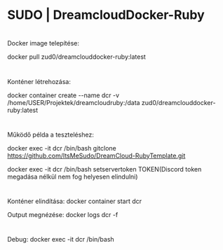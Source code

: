 # SUDO | DreamcloudDocker-Ruby

#

Docker image telepítése:

docker pull zud0/dreamclouddocker-ruby:latest
#

Konténer létrehozása:

docker container create --name dcr -v /home/USER/Projektek/dreamcloudruby:/data zud0/dreamclouddocker-ruby:latest 
#

Működő példa a teszteléshez:

docker exec -it dcr /bin/bash gitclone https://github.com/ItsMeSudo/DreamCloud-RubyTemplate.git

docker exec -it dcr /bin/bash setservertoken TOKEN(Discord token megadása nélkül nem fog helyesen elindulni)
#

Konténer elindítása:
docker container start dcr

Output megnézése:
docker logs dcr -f
#
Debug:
docker exec -it dcr /bin/bash
